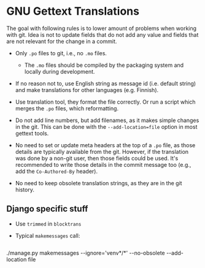 # GNU Gettext Translations

The goal with following rules is to lower amount of problems when working with git.
Idea is not to update fields that do not add any value and fields that are not relevant for the change in a commit.

* Only `.po` files to git, i.e., no `.mo` files.

  * The `.mo` files should be compiled by the packaging system and locally during development.

* If no reason not to, use English string as message id (i.e. default string) and make translations for other languages (e.g. Finnish).
* Use translation tool, they format the file correctly.
  Or run a script which merges the `.po` files, which reformatting.
* Do not add line numbers, but add filenames, as it makes simple changes in the git.
  This can be done with the `--add-location=file` option in most gettext tools.
* No need to set or update meta headers at the top of a `.po` file, as those details are typically available from the git.
  However, if the translation was done by a non-git user, then those fields could be used.
  It's recommended to write those details in the commit message too (e.g., add the `Co-Authored-By` header).
* No need to keep obsolete translation strings, as they are in the git history.


## Django specific stuff

* Use `trimmed` in `blocktrans`
* Typical `makemessages` call:

  ```sh
./manage.py makemessages --ignore='venv*/*' --no-obsolete --add-location file
```
